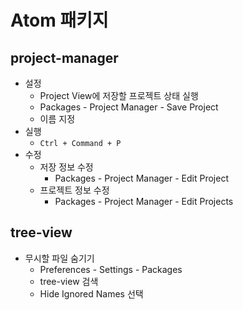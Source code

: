 # Atom 패키지

## project-manager
- 설정
  - Project View에 저장할 프로젝트 상태 실행
  - Packages - Project Manager - Save Project
  - 이름 지정
- 실행
  - `Ctrl + Command + P`
- 수정
  - 저장 정보 수정
    - Packages - Project Manager - Edit Project
  - 프로젝트 정보 수정
    - Packages - Project Manager - Edit Projects

## tree-view
- 무시할 파일 숨기기
  - Preferences - Settings - Packages
  - tree-view 검색
  - Hide Ignored Names 선택
